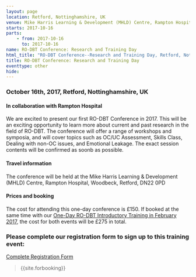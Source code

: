 ```yaml
---
layout: page
location: Retford, Nottinghamshire, UK
venue: Mike Harris Learning & Development (MHLD) Centre, Rampton Hospital, Woodbeck, Retford, DN22 0PD
starts: 2017-10-16
parts:
    - from: 2017-10-16
      to: 2017-10-16
name: RO-DBT Conference: Research and Training Day
html_title: "RO-DBT Conference--Research and Training Day, Retford, Nottinghamshire, UK"
title: RO-DBT Conference: Research and Training Day
eventtype: other
hide: 
---
```


### October 16th, 2017, Retford, Nottinghamshire, UK

#### In collaboration with Rampton Hospital

We are excited to present our first RO-DBT Conference in 2017. This will be an exciting opportunity to learn more about current and past research in the field of RO-DBT. 
The conference will offer a range of workshops and symposia, and will cover topics such as OC/UC Assessment, Skills Class, Dealing with non-OC issues, and Emotional Leakage. 
The exact session contents will be confirmed as soonb as possible. 

#### Travel information
The conference will be held at the Mike Harris Learning & Development (MHLD) Centre, Rampton Hospital, Woodbeck, Retford, DN22 0PD

#### Prices and booking
The cost for attending this one-day conference is £150. If booked at the same time with our [One-Day RO-DBT Introductory Training in February 2017](http://www.radicallyopen.net/events/2017-02-Introductory-Rampton), the cost for both events will be £275 in total. 

### Please complete our registration form to sign up to this training event:
[Complete Registration Form](http://goo.gl/forms/PrthbLygcq)

> {{site.forbooking}}
